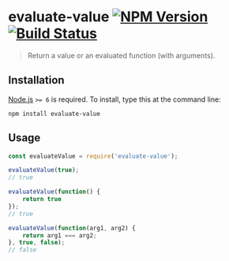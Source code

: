 # evaluate-value [![NPM Version][npm-image]][npm-url] [![Build Status][travis-image]][travis-url]
> Return a value or an evaluated function (with arguments).


## Installation

[Node.js](http://nodejs.org/) `>= 6` is required. To install, type this at the command line:
```shell
npm install evaluate-value
```


## Usage

```js
const evaluateValue = require('evaluate-value');

evaluateValue(true);
// true

evaluateValue(function() {
	return true
});
// true

evaluateValue(function(arg1, arg2) {
	return arg1 === arg2;
}, true, false);
// false
```


[npm-image]: https://img.shields.io/npm/v/evaluate-value.svg
[npm-url]: https://npmjs.org/package/evaluate-value
[travis-image]: https://img.shields.io/travis/stevenvachon/evaluate-value.svg
[travis-url]: https://travis-ci.org/stevenvachon/evaluate-value
